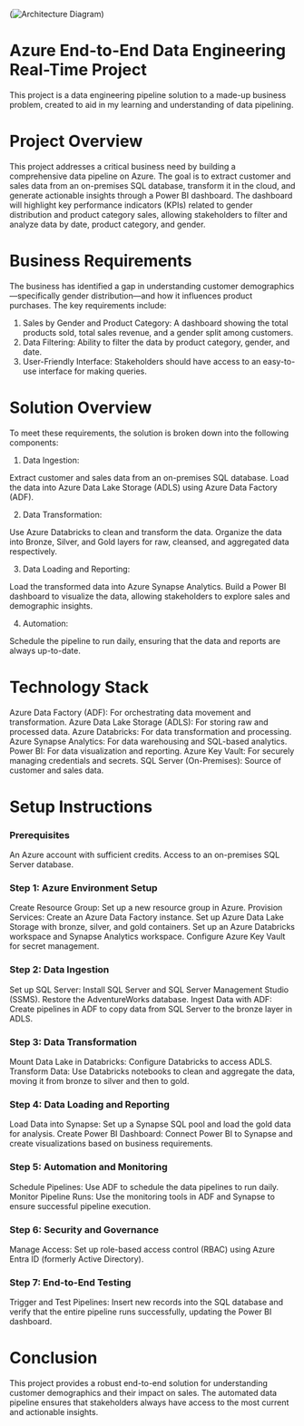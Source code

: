(![Architecture Diagram](https://github.com/Umar-hamid-786/Azure-Data-Pipeline-Project/blob/maaster/Azure-data_project.png?raw=true))


# Azure End-to-End Data Engineering Real-Time Project
This project is a data engineering pipeline solution to a made-up business problem, created to aid in my learning and understanding of data pipelining.

# Project Overview
This project addresses a critical business need by building a comprehensive data pipeline on Azure. The goal is to extract customer and sales data from an on-premises SQL database, transform it in the cloud, and generate actionable insights through a Power BI dashboard. The dashboard will highlight key performance indicators (KPIs) related to gender distribution and product category sales, allowing stakeholders to filter and analyze data by date, product category, and gender.

# Business Requirements
The business has identified a gap in understanding customer demographics—specifically gender distribution—and how it influences product purchases. The key requirements include:

1) Sales by Gender and Product Category: A dashboard showing the total products sold, total sales revenue, and a gender split among customers.
2) Data Filtering: Ability to filter the data by product category, gender, and date.
3) User-Friendly Interface: Stakeholders should have access to an easy-to-use interface for making queries.

# Solution Overview
To meet these requirements, the solution is broken down into the following components:

1) Data Ingestion:

Extract customer and sales data from an on-premises SQL database.
Load the data into Azure Data Lake Storage (ADLS) using Azure Data Factory (ADF).

2) Data Transformation:

Use Azure Databricks to clean and transform the data.
Organize the data into Bronze, Silver, and Gold layers for raw, cleansed, and aggregated data respectively.

3) Data Loading and Reporting:

Load the transformed data into Azure Synapse Analytics.
Build a Power BI dashboard to visualize the data, allowing stakeholders to explore sales and demographic insights.

4) Automation:

Schedule the pipeline to run daily, ensuring that the data and reports are always up-to-date.

# Technology Stack
Azure Data Factory (ADF): For orchestrating data movement and transformation.
Azure Data Lake Storage (ADLS): For storing raw and processed data.
Azure Databricks: For data transformation and processing.
Azure Synapse Analytics: For data warehousing and SQL-based analytics.
Power BI: For data visualization and reporting.
Azure Key Vault: For securely managing credentials and secrets.
SQL Server (On-Premises): Source of customer and sales data.


# Setup Instructions

### Prerequisites
An Azure account with sufficient credits.
Access to an on-premises SQL Server database.

### Step 1: Azure Environment Setup
Create Resource Group: Set up a new resource group in Azure.
Provision Services:
Create an Azure Data Factory instance.
Set up Azure Data Lake Storage with bronze, silver, and gold containers.
Set up an Azure Databricks workspace and Synapse Analytics workspace.
Configure Azure Key Vault for secret management.

### Step 2: Data Ingestion
Set up SQL Server: Install SQL Server and SQL Server Management Studio (SSMS). Restore the AdventureWorks database.
Ingest Data with ADF: Create pipelines in ADF to copy data from SQL Server to the bronze layer in ADLS.

### Step 3: Data Transformation
Mount Data Lake in Databricks: Configure Databricks to access ADLS.
Transform Data: Use Databricks notebooks to clean and aggregate the data, moving it from bronze to silver and then to gold.

### Step 4: Data Loading and Reporting
Load Data into Synapse: Set up a Synapse SQL pool and load the gold data for analysis.
Create Power BI Dashboard: Connect Power BI to Synapse and create visualizations based on business requirements.

### Step 5: Automation and Monitoring
Schedule Pipelines: Use ADF to schedule the data pipelines to run daily.
Monitor Pipeline Runs: Use the monitoring tools in ADF and Synapse to ensure successful pipeline execution.

### Step 6: Security and Governance
Manage Access: Set up role-based access control (RBAC) using Azure Entra ID (formerly Active Directory).

### Step 7: End-to-End Testing
Trigger and Test Pipelines: Insert new records into the SQL database and verify that the entire pipeline runs successfully, updating the Power BI dashboard.

# Conclusion
This project provides a robust end-to-end solution for understanding customer demographics and their impact on sales. The automated data pipeline ensures that stakeholders always have access to the most current and actionable insights.
